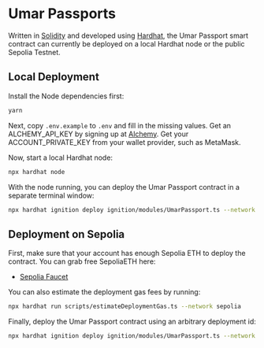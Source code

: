 # Umar Passports

Written in [Solidity](https://docs.soliditylang.org) and developed using [Hardhat](https://hardhat.org), the Umar Passport smart contract can currently be deployed on a local Hardhat node or the public Sepolia Testnet.

## Local Deployment

Install the Node dependencies first:

```bash
yarn
```

Next, copy `.env.example` to `.env` and fill in the missing values. Get an ALCHEMY_API_KEY by signing up at [Alchemy](https://www.alchemy.com/). Get your ACCOUNT_PRIVATE_KEY from your wallet provider, such as MetaMask.

Now, start a local Hardhat node:

```bash
npx hardhat node
```

With the node running, you can deploy the Umar Passport contract in a separate terminal window:

```bash
npx hardhat ignition deploy ignition/modules/UmarPassport.ts --network localhost
```

## Deployment on Sepolia

First, make sure that your account has enough Sepolia ETH to deploy the contract. You can grab free SepoliaETH here:

- [Sepolia Faucet](https://www.sepoliafaucet.io/)

You can also estimate the deployment gas fees by running:

```bash
npx hardhat run scripts/estimateDeploymentGas.ts --network sepolia
```

Finally, deploy the Umar Passport contract using an arbitrary deployment id:

```bash
npx hardhat ignition deploy ignition/modules/UmarPassport.ts --network sepolia --deployment-id <arbitrary-deployment-id>
```
